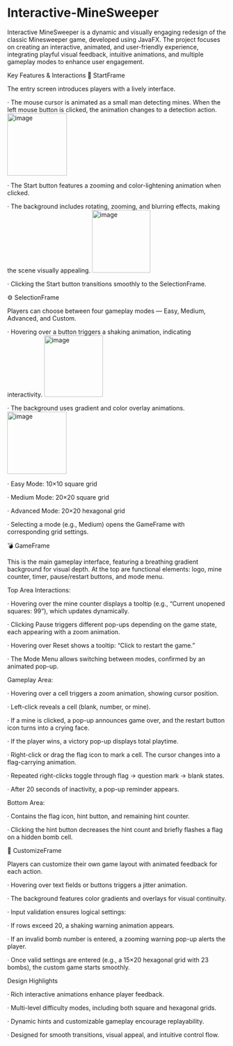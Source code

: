# Interactive-MineSweeper
Interactive MineSweeper is a dynamic and visually engaging redesign of the classic Minesweeper game, developed using JavaFX. The project focuses on creating an interactive, animated, and user-friendly experience, integrating playful visual feedback, intuitive animations, and multiple gameplay modes to enhance user engagement.

Key Features & Interactions
🏁 StartFrame

The entry screen introduces players with a lively interface.

· The mouse cursor is animated as a small man detecting mines. When the left mouse button is clicked, the animation changes to a detection action.<br>
<img width="137" height="143" alt="image" src="https://github.com/user-attachments/assets/801bb7b2-4573-44db-a607-8a886cfaa550" />

· The Start button features a zooming and color-lightening animation when clicked.

· The background includes rotating, zooming, and blurring effects, making the scene visually appealing.
<img width="134" height="144" alt="image" src="https://github.com/user-attachments/assets/421b2a2c-cee7-40e9-b3fe-a73ab2740bc2" />

· Clicking the Start button transitions smoothly to the SelectionFrame.

⚙️ SelectionFrame

Players can choose between four gameplay modes — Easy, Medium, Advanced, and Custom.

· Hovering over a button triggers a shaking animation, indicating interactivity.
<img width="135" height="141" alt="image" src="https://github.com/user-attachments/assets/26cec8aa-3c01-4a03-ba2b-0b94a0b8c6d1" />

· The background uses gradient and color overlay animations.
<img width="136" height="143" alt="image" src="https://github.com/user-attachments/assets/38a6c88f-5cd0-4e91-8e01-4fd91ba35458" />

· Easy Mode: 10×10 square grid

· Medium Mode: 20×20 square grid

· Advanced Mode: 20×20 hexagonal grid

· Selecting a mode (e.g., Medium) opens the GameFrame with corresponding grid settings.

💣 GameFrame

This is the main gameplay interface, featuring a breathing gradient background for visual depth.
At the top are functional elements: logo, mine counter, timer, pause/restart buttons, and mode menu.

Top Area Interactions:

· Hovering over the mine counter displays a tooltip (e.g., “Current unopened squares: 99”), which updates dynamically.

· Clicking Pause triggers different pop-ups depending on the game state, each appearing with a zoom animation.

· Hovering over Reset shows a tooltip: “Click to restart the game.”

· The Mode Menu allows switching between modes, confirmed by an animated pop-up.

Gameplay Area:

· Hovering over a cell triggers a zoom animation, showing cursor position.

· Left-click reveals a cell (blank, number, or mine).

   · If a mine is clicked, a pop-up announces game over, and the restart button icon turns into a crying face.

   · If the player wins, a victory pop-up displays total playtime.

· Right-click or drag the flag icon to mark a cell. The cursor changes into a flag-carrying animation.

· Repeated right-clicks toggle through flag → question mark → blank states.

· After 20 seconds of inactivity, a pop-up reminder appears.

Bottom Area:

· Contains the flag icon, hint button, and remaining hint counter.

· Clicking the hint button decreases the hint count and briefly flashes a flag on a hidden bomb cell.

🧩 CustomizeFrame

Players can customize their own game layout with animated feedback for each action.

· Hovering over text fields or buttons triggers a jitter animation.

· The background features color gradients and overlays for visual continuity.

· Input validation ensures logical settings:

   · If rows exceed 20, a shaking warning animation appears.

   · If an invalid bomb number is entered, a zooming warning pop-up alerts the player.

· Once valid settings are entered (e.g., a 15×20 hexagonal grid with 23 bombs), the custom game starts smoothly.

Design Highlights

· Rich interactive animations enhance player feedback.

· Multi-level difficulty modes, including both square and hexagonal grids.

· Dynamic hints and customizable gameplay encourage replayability.

· Designed for smooth transitions, visual appeal, and intuitive control flow.
